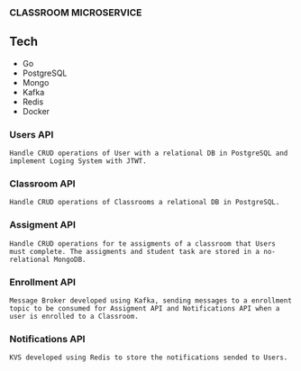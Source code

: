 ### CLASSROOM MICROSERVICE

## Tech

- Go
- PostgreSQL
- Mongo
- Kafka
- Redis
- Docker

### Users API
    Handle CRUD operations of User with a relational DB in PostgreSQL and implement Loging System with JTWT.

### Classroom API
    Handle CRUD operations of Classrooms a relational DB in PostgreSQL.
    
### Assigment API
    Handle CRUD operations for te assigments of a classroom that Users must complete. The assigments and student task are stored in a no-relational MongoDB.

### Enrollment API
    Message Broker developed using Kafka, sending messages to a enrollment topic to be consumed for Assigment API and Notifications API when a user is enrolled to a Classroom.

### Notifications API
    KVS developed using Redis to store the notifications sended to Users.